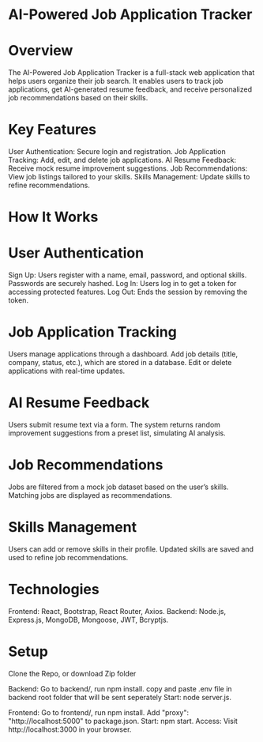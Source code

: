 # AI-Powered Job Application Tracker
# Overview
The AI-Powered Job Application Tracker is a full-stack web application that helps users organize their job search. It enables users to track job applications, get AI-generated resume feedback, and receive personalized job recommendations based on their skills.

# Key Features
User Authentication: Secure login and registration.
Job Application Tracking: Add, edit, and delete job applications.
AI Resume Feedback: Receive mock resume improvement suggestions.
Job Recommendations: View job listings tailored to your skills.
Skills Management: Update skills to refine recommendations.
# How It Works
# User Authentication
Sign Up: Users register with a name, email, password, and optional skills. Passwords are securely hashed.
Log In: Users log in to get a token for accessing protected features.
Log Out: Ends the session by removing the token.
# Job Application Tracking
Users manage applications through a dashboard.
Add job details (title, company, status, etc.), which are stored in a database.
Edit or delete applications with real-time updates.
# AI Resume Feedback
Users submit resume text via a form.
The system returns random improvement suggestions from a preset list, simulating AI analysis.
# Job Recommendations
Jobs are filtered from a mock job dataset based on the user’s skills.
Matching jobs are displayed as recommendations.
# Skills Management
Users can add or remove skills in their profile.
Updated skills are saved and used to refine job recommendations.
# Technologies
Frontend: React, Bootstrap, React Router, Axios.
Backend: Node.js, Express.js, MongoDB, Mongoose, JWT, Bcryptjs.
# Setup
Clone the Repo, or download Zip folder

Backend:
Go to backend/, run npm install.
copy and paste .env file in backend root folder that will be sent seperately
Start: node server.js.


Frontend:
Go to frontend/, run npm install.
Add "proxy": "http://localhost:5000" to package.json.
Start: npm start.
Access: Visit http://localhost:3000 in your browser.

